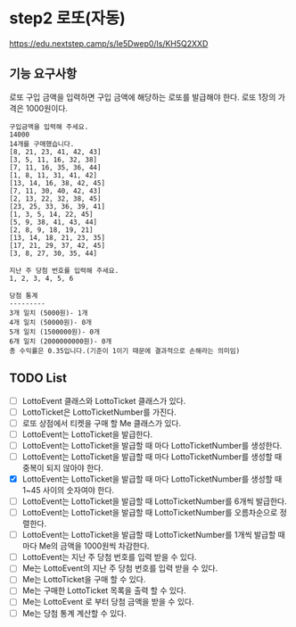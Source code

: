 # step2 로또(자동)

https://edu.nextstep.camp/s/Ie5Dwep0/ls/KH5Q2XXD

## 기능 요구사항

로또 구입 금액을 입력하면 구입 금액에 해당하는 로또를 발급해야 한다.
로또 1장의 가격은 1000원이다.

```text
구입금액을 입력해 주세요.
14000
14개를 구매했습니다.
[8, 21, 23, 41, 42, 43]
[3, 5, 11, 16, 32, 38]
[7, 11, 16, 35, 36, 44]
[1, 8, 11, 31, 41, 42]
[13, 14, 16, 38, 42, 45]
[7, 11, 30, 40, 42, 43]
[2, 13, 22, 32, 38, 45]
[23, 25, 33, 36, 39, 41]
[1, 3, 5, 14, 22, 45]
[5, 9, 38, 41, 43, 44]
[2, 8, 9, 18, 19, 21]
[13, 14, 18, 21, 23, 35]
[17, 21, 29, 37, 42, 45]
[3, 8, 27, 30, 35, 44]

지난 주 당첨 번호를 입력해 주세요.
1, 2, 3, 4, 5, 6

당첨 통계
---------
3개 일치 (5000원)- 1개
4개 일치 (50000원)- 0개
5개 일치 (1500000원)- 0개
6개 일치 (2000000000원)- 0개
총 수익률은 0.35입니다.(기준이 1이기 때문에 결과적으로 손해라는 의미임)
```

## TODO List

- [ ] LottoEvent 클래스와 LottoTicket 클래스가 있다.
- [ ] LottoTicket은 LottoTicketNumber를 가진다.
- [ ] 로또 상점에서 티켓을 구매 할 Me 클래스가 있다.
- [ ] LottoEvent는 LottoTicket을 발급한다.
- [ ] LottoEvent는 LottoTicket을 발급할 때 마다 LottoTicketNumber를 생성한다.
- [ ] LottoEvent는 LottoTicket을 발급할 때 마다 LottoTicketNumber를 생성할 때 중복이 되지 않아야 한다.
- [x] LottoEvent는 LottoTicket을 발급할 때 마다 LottoTicketNumber를 생성할 때 1~45 사이의 숫자여야 한다.
- [ ] LottoEvent는 LottoTicket을 발급할 때 LottoTicketNumber를 6개씩 발급한다.
- [ ] LottoEvent는 LottoTicket을 발급할 때 LottoTicketNumber를 오름차순으로 정렬한다.
- [ ] LottoEvent는 LottoTicket을 발급할 때 LottoTicketNumber를 1개씩 발급할 때 마다 Me의 금액을 1000원씩 차감한다.
- [ ] LottoEvent는 지난 주 당첨 번호를 입력 받을 수 있다.
- [ ] Me는 LottoEvent의 지난 주 당첨 번호를 입력 받을 수 있다.
- [ ] Me는 LottoTicket을 구매 할 수 있다.
- [ ] Me는 구매한 LottoTicket 목록을 출력 할 수 있다.
- [ ] Me는 LottoEvent 로 부터 당첨 금액을 받을 수 있다.
- [ ] Me는 당첨 통계 계산할 수 있다.
